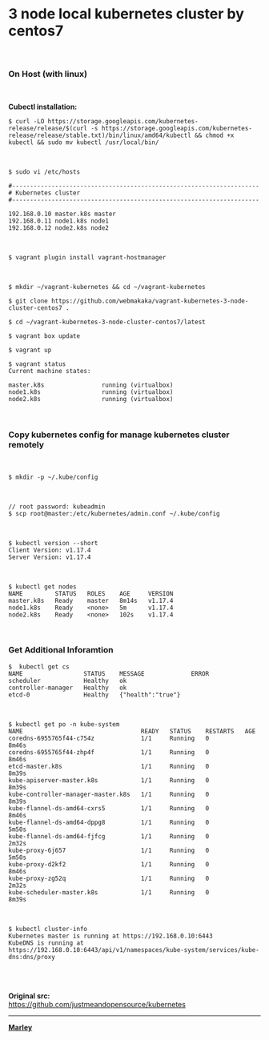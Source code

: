 # 3 node local kubernetes cluster by centos7


<br/>

### On Host (with linux)

<br/>

**Cubectl installation:**

```
$ curl -LO https://storage.googleapis.com/kubernetes-release/release/$(curl -s https://storage.googleapis.com/kubernetes-release/release/stable.txt)/bin/linux/amd64/kubectl && chmod +x kubectl && sudo mv kubectl /usr/local/bin/
```

<br/>

    $ sudo vi /etc/hosts

```
#---------------------------------------------------------------------
# Kubernetes cluster
#---------------------------------------------------------------------

192.168.0.10 master.k8s master
192.168.0.11 node1.k8s node1
192.168.0.12 node2.k8s node2
```

<br/>

    $ vagrant plugin install vagrant-hostmanager

<br/>

    $ mkdir ~/vagrant-kubernetes && cd ~/vagrant-kubernetes

    $ git clone https://github.com/webmakaka/vagrant-kubernetes-3-node-cluster-centos7 .

    $ cd ~/vagrant-kubernetes-3-node-cluster-centos7/latest

    $ vagrant box update

    $ vagrant up

    $ vagrant status
    Current machine states:

    master.k8s                running (virtualbox)
    node1.k8s                 running (virtualbox)
    node2.k8s                 running (virtualbox)


<br/>

### Copy kubernetes config for manage kubernetes cluster remotely

<br/>

    $ mkdir -p ~/.kube/config

<br/>

    // root password: kubeadmin
    $ scp root@master:/etc/kubernetes/admin.conf ~/.kube/config

<br/>

    $ kubectl version --short
    Client Version: v1.17.4
    Server Version: v1.17.4

<br/>

    $ kubectl get nodes
    NAME         STATUS   ROLES    AGE     VERSION
    master.k8s   Ready    master   8m14s   v1.17.4
    node1.k8s    Ready    <none>   5m      v1.17.4
    node2.k8s    Ready    <none>   102s    v1.17.4


<br/>

### Get Additional Inforamtion

    $  kubectl get cs
    NAME                 STATUS    MESSAGE             ERROR
    scheduler            Healthy   ok                  
    controller-manager   Healthy   ok                  
    etcd-0               Healthy   {"health":"true"}   


<br/>

    $ kubectl get po -n kube-system
    NAME                                 READY   STATUS    RESTARTS   AGE
    coredns-6955765f44-c754z             1/1     Running   0          8m46s
    coredns-6955765f44-zhp4f             1/1     Running   0          8m46s
    etcd-master.k8s                      1/1     Running   0          8m39s
    kube-apiserver-master.k8s            1/1     Running   0          8m39s
    kube-controller-manager-master.k8s   1/1     Running   0          8m39s
    kube-flannel-ds-amd64-cxrs5          1/1     Running   0          8m46s
    kube-flannel-ds-amd64-dppg8          1/1     Running   0          5m50s
    kube-flannel-ds-amd64-fjfcg          1/1     Running   0          2m32s
    kube-proxy-6j657                     1/1     Running   0          5m50s
    kube-proxy-d2kf2                     1/1     Running   0          8m46s
    kube-proxy-zg52q                     1/1     Running   0          2m32s
    kube-scheduler-master.k8s            1/1     Running   0          8m39s


<br/>

    $ kubectl cluster-info
    Kubernetes master is running at https://192.168.0.10:6443
    KubeDNS is running at https://192.168.0.10:6443/api/v1/namespaces/kube-system/services/kube-dns:dns/proxy



<br/>
<br/>

**Original src:**  
https://github.com/justmeandopensource/kubernetes


---

<a href="https://marley.org"><strong>Marley</strong></a>